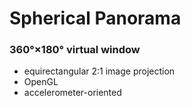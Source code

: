 # Spherical Panorama
### 360°×180° virtual window
* equirectangular 2:1 image projection
* OpenGL
* accelerometer-oriented